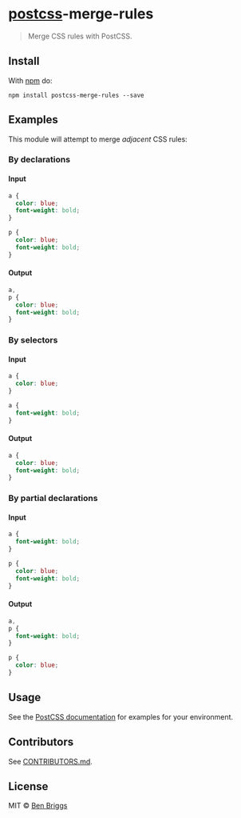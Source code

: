 # [postcss][postcss]-merge-rules

> Merge CSS rules with PostCSS.

## Install

With [npm](https://npmjs.org/package/postcss-merge-rules) do:

```
npm install postcss-merge-rules --save
```

## Examples

This module will attempt to merge _adjacent_ CSS rules:

### By declarations

#### Input

```css
a {
  color: blue;
  font-weight: bold;
}

p {
  color: blue;
  font-weight: bold;
}
```

#### Output

```css
a,
p {
  color: blue;
  font-weight: bold;
}
```

### By selectors

#### Input

```css
a {
  color: blue;
}

a {
  font-weight: bold;
}
```

#### Output

```css
a {
  color: blue;
  font-weight: bold;
}
```

### By partial declarations

#### Input

```css
a {
  font-weight: bold;
}

p {
  color: blue;
  font-weight: bold;
}
```

#### Output

```css
a,
p {
  font-weight: bold;
}

p {
  color: blue;
}
```

## Usage

See the [PostCSS documentation](https://github.com/postcss/postcss#usage) for
examples for your environment.

## Contributors

See [CONTRIBUTORS.md](https://github.com/cssnano/cssnano/blob/master/CONTRIBUTORS.md).

## License

MIT © [Ben Briggs](http://beneb.info)

[postcss]: https://github.com/postcss/postcss
